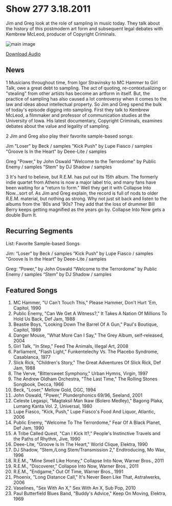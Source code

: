 # Show 277 3.18.2011
Jim and Greg look at the role of sampling in music today. They talk about the history of this postmodern art form and subsequent legal debates with Kembrew McLeod, producer of Copyright Criminals. 

![main image](http://www.soundopinions.org/images/2011/sampling.jpg)

[Download Audio](http://audio.soundopinions.org/streams/2011/03/so_20110318.m3u)

## News
1 Musicians throughout time, from Igor Stravinsky to MC Hammer to Girl Talk, owe a great debt to sampling. The act of quoting, re-contextualizing or "stealing" from other artists has become an artform in itself. But, the practice of sampling has also caused a lot controversy when it comes to the law and ideas about intellectual property. So Jim and Greg spend the bulk of today's episode digging into sampling. First they talk to Kembrew McLeod, a filmmaker and professor of communication studies at the University of Iowa. His latest documentary, Copyright Criminals, examines debates about the value and legality of sampling. 

2 Jim and Greg also play their favorite sample-based songs:

Jim
"Loser" by Beck / samples 
"Kick Push" by Lupe Fiasco / samples
"Groove Is In the Heart" by Deee-Lite / samples

Greg
"Power," by John Oswald
"Welcome to the Terrordome" by Public Enemy / samples
"Stem" by DJ Shadow / samples

3 It's hard to believe, but R.E.M. has put out its 15th album. The formerly indie quartet from Athens is now a major label trio, and many fans have been waiting for a "return to form." Well they get it with Collapse Into Now...sort of. As Jim and Greg explain, the record is full of nods to older R.E.M. material, but nothing as strong. Why not just sit back and listen to the albums from the '80s and '90s? They add that the loss of drummer Bill Berry keeps getting magnified as the years go by. Collapse Into Now gets a double Burn It.



## Recurring Segments
List: Favorite Sample-based Songs

Jim:
“Loser” by Beck / samples 
“Kick Push” by Lupe Fiasco / samples
"Groove Is In the Heart” by Deee-Lite / samples

Greg:
“Power,” by John Oswald
“Welcome to the Terrordome” by Public Enemy / samples
“Stem” by DJ Shadow / samples

## Featured Songs
1. MC Hammer, "U Can't Touch This," Please Hammer, Don't Hurt 'Em, Capitol, 1990
2. Public Enemy, "Can We Get A Witness?," It Takes A Nation Of Millions To Hold Us Back, Def Jam, 1988
3. Beastie Boys, "Looking Down The Barrel Of A Gun," Paul's Boutique, Capitol, 1989
4. Danger Mouse, "What More Can I Say," The Grey Album, self-released, 2004
5. Girl Talk, "In Step," Feed The Animals, Illegal Art, 2008
6. Parliament, "Flash Light," Funkentelechy Vs. The Placebo Syndrome, Casablanca, 1977
7. Slick Rick, "Children's Story," The Great Adventures Of Slick Rick, Def Jam, 1988
8. The Verve, "Bittersweet Symphony," Urban Hymns, Virgin, 1997
9. The Andrew Oldham Orchestra, "The Last Time," The Rolling Stones Songbook, Decca, 1966
10. Beck, "Loser," Mellow Gold, DGC, 1994
11. John Oswald, "Power," Plunderphonics 69/96, Seeland, 2001
12. Celeste Legaspi, "Magtaksil Man Ikaw (Bolero Medley)," Bagong Plaka, Lumang Kanta Vol. 2, Universal, 1980
13. Lupe Fiasco, "Kick, Push," Lupe Fiasco's Food And Liquor, Atlantic, 2006
14. Public Enemy, "Welcome To The Terrordome," Fear Of A Black Planet, Def Jam, 1990
15. A Tribe Called Quest, "Can I Kick It?," People's Instinctive Travels and the Paths of Rhythm, Jive, 1990
16. Deee-Lite, "Groove Is In The Heart," World Clique, Elektra, 1990
17. DJ Shadow, "Stem,/Long Stem/Transmission 2," Endtroducing, Mo Wax, 1996
18. R.E.M., "Mine Smell Like Honey," Collapse Into Now, Warner Bros., 2011
19. R.E.M., "Discoverer," Collapse Into Now, Warner Bros., 2011
20. R.E.M., "Endgame," Out Of Time, Warner Bros., 1991
21. Phoenix, "Long Distance Call," It's Never Been Like That, Astralwerks, 2006
22. Vaselines, "Sex With An X," Sex With An X, Sub Pop, 2010
23. Paul Butterfield Blues Band, "Buddy's Advice," Keep On Moving, Elektra, 1969
